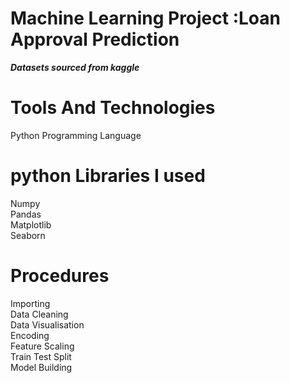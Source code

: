 # Machine Learning Project  :Loan Approval Prediction 
_**Datasets sourced from kaggle**_
# Tools And Technologies 
Python Programming Language  
# python Libraries I used  
Numpy  
Pandas  
Matplotlib  
Seaborn   
# Procedures 
Importing  
Data Cleaning  
Data Visualisation  
Encoding  
Feature Scaling  
Train Test Split  
Model Building 
